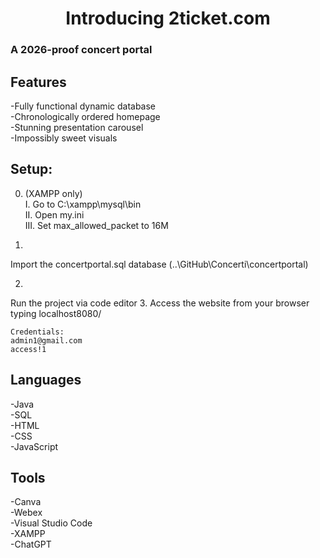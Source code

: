 <h1 align="center">Introducing 2ticket.com</h1>
<h3>A 2026-proof concert portal</h3>

<h2>Features</h2>

-Fully functional dynamic database<br>
-Chronologically ordered homepage<br>
-Stunning presentation carousel<br>
-Impossibly sweet visuals

<h2>Setup:</h2>

0. (XAMPP only)<br>
 I. Go to C:\xampp\mysql\bin<br>
 II. Open my.ini<br>
 III. Set max_allowed_packet to 16M<br>

1.
 Import the concertportal.sql database
 (..\GitHub\Concerti\concertportal)

2.
 Run the project via code editor
3.
 Access the website from your browser typing localhost8080/
  
    Credentials:
	admin1@gmail.com
	access!1



<h2>Languages</h2>
 -Java<br>
 -SQL<br>
 -HTML<br>
 -CSS<br>
 -JavaScript<br>

<h2>Tools</h2>
 -Canva<br>
 -Webex<br>
 -Visual Studio Code<br>
 -XAMPP<br>
 -ChatGPT<br>